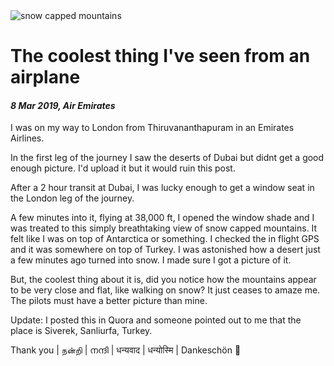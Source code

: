 <img class='img img--left img--grow' src='/posts/photos/snow-mountains.jpg' alt='snow capped mountains' title='snow capped mountains' />

# The coolest thing I've seen from an airplane

#### *8 Mar 2019, Air Emirates*

I was on my way to London from Thiruvananthapuram in an Emirates Airlines.

In the first leg of the journey I saw the deserts of Dubai but didnt get a good enough picture. I'd upload it but it would ruin this post.

After a 2 hour transit at Dubai, I was lucky enough to get a window seat in the London leg of the journey.

A few minutes into it, flying at 38,000 ft, I opened the window shade and I was treated to this simply breathtaking view of snow capped mountains. It felt like I was on top of Antarctica or something. I checked the in flight GPS and it was somewhere on top of Turkey. I was astonished how a desert just a few minutes ago turned into snow. I made sure I got a picture of it.

But, the coolest thing about it is, did you notice how the mountains appear to be very close and flat, like walking on snow? It just ceases to amaze me. The pilots must have a better picture than mine.

Update: I posted this in Quora and someone pointed out to me that the place is Siverek, Sanliurfa, Turkey.

Thank you | நன்றி | നന്ദി | धन्यवाद | धन्योस्मि | Dankeschön 🙏
